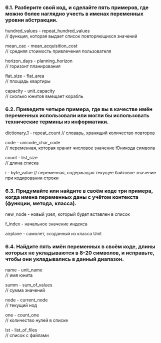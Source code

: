 ### 6.1. Разберите свой код, и сделайте пять примеров, где можно более наглядно учесть в именах переменных уровни абстракции.  

hundred_values - repeat_hundred_values  
// функция, которая выдает список повторяющихся значений 

mean_cac - mean_acquisition_cost  
// средняя стоимость привлечения пользователя  

horizon_days - planning_horizon  
// горизонт планирования

flat_size - flat_area  
// площадь квартиры  

capacity - unit_capacity  
// сколько юнитов вмещает корабль  

### 6.2. Приведите четыре примера, где вы в качестве имён переменных использовали или могли бы использовать технические термины из информатики.  
  
dictionary_1 - repeat_count
// словарь, хранящий количество повторов  

code - unicode_char_code  
// переменная, которая хранит числовое значение Юникода символа  

count - list_size  
// длина списка  

i - byte_value
// переменная, содержащая текущее байтовое значение при кодировании строки  

### 6.3. Придумайте или найдите в своём коде три примера, когда имена переменных даны с учётом контекста (функции, метода, класса).  
new_node - новый узел, который будет вставлен в список  

f_index - начальное значение индекса

airplane - самолет, созданный из класса Unit

### 6.4. Найдите пять имён переменных в своём коде, длины которых не укладываются в 8-20 символов, и исправьте, чтобы они укладывались в данный диапазон.  

name - unit_name  
// имя юнита  

summ - sum_of_values  
// сумма значений

node - current_node  
// текущий нод

one - count_one  
// количество нулей в списке

lst - list_of_files   
// список с файлами